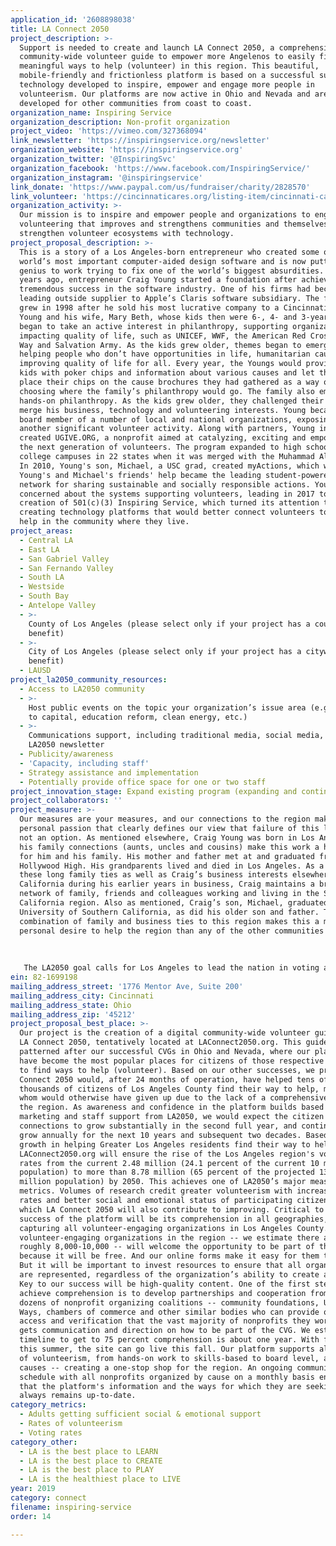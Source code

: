 ```yaml
---
application_id: '2608898038'
title: LA Connect 2050
project_description: >-
  Support is needed to create and launch LA Connect 2050, a comprehensive
  community-wide volunteer guide to empower more Angelenos to easily find their
  meaningful ways to help (volunteer) in this region. This beautiful,
  mobile-friendly and frictionless platform is based on a successful suite of
  technology developed to inspire, empower and engage more people in
  volunteerism. Our platforms are now active in Ohio and Nevada and are being
  developed for other communities from coast to coast.
organization_name: Inspiring Service
organization_description: Non-profit organization
project_video: 'https://vimeo.com/327368094'
link_newsletter: 'https://inspiringservice.org/newsletter'
organization_website: 'https://inspiringservice.org'
organization_twitter: '@InspiringSvc'
organization_facebook: 'https://www.facebook.com/InspiringService/'
organization_instagram: '@inspiringservice'
link_donate: 'https://www.paypal.com/us/fundraiser/charity/2828570'
link_volunteer: 'https://cincinnaticares.org/listing-item/cincinnati-cares/'
organization_activity: >-
  Our mission is to inspire and empower people and organizations to engage in
  volunteering that improves and strengthens communities and themselves. We
  strengthen volunteer ecosystems with technology.
project_proposal_description: >-
  This is a story of a Los Angeles-born entrepreneur who created some of the
  world’s most important computer-aided design software and is now putting that
  genius to work trying to fix one of the world’s biggest absurdities. Nearly 25
  years ago, entrepreneur Craig Young started a foundation after achieving
  tremendous success in the software industry. One of his firms had become the
  leading outside supplier to Apple’s Claris software subsidiary. The foundation
  grew in 1998 after he sold his most lucrative company to a Cincinnati firm.
  Young and his wife, Mary Beth, whose kids then were 6-, 4- and 3-years-old,
  began to take an active interest in philanthropy, supporting organizations
  impacting quality of life, such as UNICEF, WWF, the American Red Cross, United
  Way and Salvation Army. As the kids grew older, themes began to emerge --
  helping people who don’t have opportunities in life, humanitarian causes and
  improving quality of life for all. Every year, the Youngs would provide their
  kids with poker chips and information about various causes and let the kids
  place their chips on the cause brochures they had gathered as a way of
  choosing where the family’s philanthropy would go. The family also embarked on
  hands-on philanthropy. As the kids grew older, they challenged their dad to
  merge his business, technology and volunteering interests. Young became a
  board member of a number of local and national organizations, exposing him to
  another significant volunteer activity. Along with partners, Young in 2007
  created UGIVE.ORG, a nonprofit aimed at catalyzing, exciting and empowering
  the next generation of volunteers. The program expanded to high school and
  college campuses in 22 states when it was merged with the Muhammad Ali Center.
  In 2010, Young's son, Michael, a USC grad, created myActions, which with
  Young's and Michael's friends' help became the leading student-powered college
  network for sharing sustainable and socially responsible actions. Young became
  concerned about the systems supporting volunteers, leading in 2017 to the
  creation of 501(c)(3) Inspiring Service, which turned its attention to
  creating technology platforms that would better connect volunteers to ways to
  help in the community where they live.
project_areas:
  - Central LA
  - East LA
  - San Gabriel Valley
  - San Fernando Valley
  - South LA
  - Westside
  - South Bay
  - Antelope Valley
  - >-
    County of Los Angeles (please select only if your project has a countywide
    benefit)
  - >-
    City of Los Angeles (please select only if your project has a citywide
    benefit)
  - LAUSD
project_la2050_community_resources:
  - Access to LA2050 community
  - >-
    Host public events on the topic your organization’s issue area (e.g. access
    to capital, education reform, clean energy, etc.) 
  - >-
    Communications support, including traditional media, social media, and
    LA2050 newsletter
  - Publicity/awareness
  - 'Capacity, including staff'
  - Strategy assistance and implementation
  - Potentially provide office space for one or two staff
project_innovation_stage: Expand existing program (expanding and continuing ongoing successful projects)
project_collaborators: ''
project_measure: >-
  Our measures are your measures, and our connections to the region make this a
  personal passion that clearly defines our view that failure of this launch is
  not an option. As mentioned elsewhere, Craig Young was born in Los Angeles and
  his family connections (aunts, uncles and cousins) make this work a homecoming
  for him and his family. His mother and father met at and graduated from
  Hollywood High. His grandparents lived and died in Los Angeles. As a result of
  these long family ties as well as Craig’s business interests elsewhere in
  California during his earlier years in business, Craig maintains a broad
  network of family, friends and colleagues working and living in the Southern
  California region. Also as mentioned, Craig’s son, Michael, graduated from the
  University of Southern California, as did his older son and father. The
  combination of family and business ties to this region makes this a more
  personal desire to help the region than any of the other communities we serve.
   
   
   
   The LA2050 goal calls for Los Angeles to lead the nation in voting and volunteerism rates. Research demonstrates strong ties between increased volunteerism and increased voter rates, so we see ourselves helping with voting rates as well as our core goal of helping to get 60 percent of Greater Los Angeles residents volunteering vs. 24.1 percent now. Our most defining metric is when a potential volunteer contacts an organization, a unit of a measure we call a referral. We actively monitor referrals to identify trends, monitor site usage and evaluate the effectiveness of our marketing campaigns. We can even tell when the organizations who receive our referrals aren’t responding, another factor in volunteer fatigue we hope to alleviate. Significant growth in referrals along with implementing change management in the way nonprofits engage volunteers will be the key drivers behind defining success as we move forward.
ein: 82-1699198
mailing_address_street: '1776 Mentor Ave, Suite 200'
mailing_address_city: Cincinnati
mailing_address_state: Ohio
mailing_address_zip: '45212'
project_proposal_best_place: >-
  Our project is the creation of a digital community-wide volunteer guide (CVG),
  LA Connect 2050, tentatively located at LAConnect2050.org. This guide will be
  patterned after our successful CVGs in Ohio and Nevada, where our platforms
  have become the most popular places for citizens of those respective regions
  to find ways to help (volunteer). Based on our other successes, we project LA
  Connect 2050 would, after 24 months of operation, have helped tens of
  thousands of citizens of Los Angeles County find their way to help, many of
  whom would otherwise have given up due to the lack of a comprehensive guide in
  the region. As awareness and confidence in the platform builds based on
  marketing and staff support from LA2050, we would expect the citizen
  connections to grow substantially in the second full year, and continue to
  grow annually for the next 10 years and subsequent two decades. Based on this
  growth in helping Greater Los Angeles residents find their way to help,
  LAConnect2050.org will ensure the rise of the Los Angeles region's volunteer
  rates from the current 2.48 million (24.1 percent of the current 10 million+
  population) to more than 8.78 million (65 percent of the projected 13.5
  million population) by 2050. This achieves one of LA2050’s major measurable
  metrics. Volumes of research credit greater volunteerism with increased voting
  rates and better social and emotional status of participating citizens, for
  which LA Connect 2050 will also contribute to improving. Critical to the
  success of the platform will be its comprehension in all geographies,
  capturing all volunteer-engaging organizations in Los Angeles County. Most
  volunteer-engaging organizations in the region -- we estimate there are
  roughly 8,000-10,000 -- will welcome the opportunity to be part of the guide
  because it will be free. And our online forms make it easy for them to do so.
  But it will be important to invest resources to ensure that all organizations
  are represented, regardless of the organization’s ability to create a profile.
  Key to our success will be high-quality content. One of the first steps to
  achieve comprehension is to develop partnerships and cooperation from the
  dozens of nonprofit organizing coalitions -- community foundations, United
  Ways, chambers of commerce and other similar bodies who can provide quick
  access and verification that the vast majority of nonprofits they work with
  gets communication and direction on how to be part of the CVG. We estimate the
  timeline to get to 75 percent comprehension is about one year. With funding
  this summer, the site can go live this fall. Our platform supports all aspects
  of volunteerism, from hands-on work to skills-based to board level, across all
  causes -- creating a one-stop shop for the region. An ongoing communication
  schedule with all nonprofits organized by cause on a monthly basis ensures
  that the platform's information and the ways for which they are seeking help
  always remains up-to-date.
category_metrics:
  - Adults getting sufficient social & emotional support
  - Rates of volunteerism
  - Voting rates
category_other:
  - LA is the best place to LEARN
  - LA is the best place to CREATE
  - LA is the best place to PLAY
  - LA is the healthiest place to LIVE
year: 2019
category: connect
filename: inspiring-service
order: 14

---
```

